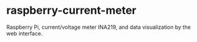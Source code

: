 # raspberry-current-meter
Raspberry Pi, current/voltage meter INA219, and data visualization by the web interface.
